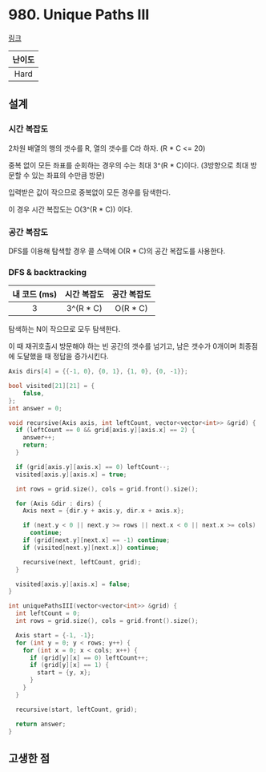 # 980. Unique Paths III

[링크](https://leetcode.com/problems/unique-paths-iii/description/)

| 난이도 |
| :----: |
|  Hard  |

## 설계

### 시간 복잡도

2차원 배열의 행의 갯수를 R, 열의 갯수를 C라 하자. (R \* C <= 20)

중복 없이 모든 좌표를 순회하는 경우의 수는 최대 3^(R \* C)이다. (3방향으로 최대 방문할 수 있는 좌표의 수만큼 방문)

입력받은 값이 작으므로 중복없이 모든 경우를 탐색한다.

이 경우 시간 복잡도는 O(3^(R \* C)) 이다.

### 공간 복잡도

DFS를 이용해 탐색할 경우 콜 스택에 O(R \* C)의 공간 복잡도를 사용한다.

### DFS & backtracking

| 내 코드 (ms) | 시간 복잡도 | 공간 복잡도 |
| :----------: | :---------: | :---------: |
|      3       | 3^(R \* C)  |  O(R \* C)  |

탐색하는 N이 작으므로 모두 탐색한다.

이 때 재귀호출시 방문해야 하는 빈 공간의 갯수를 넘기고, 남은 갯수가 0개이며 최종점에 도달했을 때 정답을 증가시킨다.

```cpp
Axis dirs[4] = {{-1, 0}, {0, 1}, {1, 0}, {0, -1}};

bool visited[21][21] = {
    false,
};
int answer = 0;

void recursive(Axis axis, int leftCount, vector<vector<int>> &grid) {
  if (leftCount == 0 && grid[axis.y][axis.x] == 2) {
    answer++;
    return;
  }

  if (grid[axis.y][axis.x] == 0) leftCount--;
  visited[axis.y][axis.x] = true;

  int rows = grid.size(), cols = grid.front().size();

  for (Axis &dir : dirs) {
    Axis next = {dir.y + axis.y, dir.x + axis.x};

    if (next.y < 0 || next.y >= rows || next.x < 0 || next.x >= cols)
      continue;
    if (grid[next.y][next.x] == -1) continue;
    if (visited[next.y][next.x]) continue;

    recursive(next, leftCount, grid);
  }

  visited[axis.y][axis.x] = false;
}

int uniquePathsIII(vector<vector<int>> &grid) {
  int leftCount = 0;
  int rows = grid.size(), cols = grid.front().size();

  Axis start = {-1, -1};
  for (int y = 0; y < rows; y++) {
    for (int x = 0; x < cols; x++) {
      if (grid[y][x] == 0) leftCount++;
      if (grid[y][x] == 1) {
        start = {y, x};
      }
    }
  }

  recursive(start, leftCount, grid);

  return answer;
}
```

## 고생한 점
